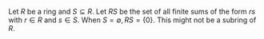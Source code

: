 Let $R$ be a ring and $S\subseteq R.$ Let $RS$ be the set of all finite sums of the form $rs$ with $r \in R$ and $s \in S.$ When $S = \emptyset, RS = \{0\}.$ This might not be a subring of $R.$
